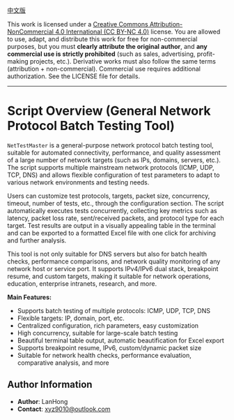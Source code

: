 [中文版](LICENSE.md)

This work is licensed under a [Creative Commons Attribution-NonCommercial 4.0 International (CC BY-NC 4.0)](https://creativecommons.org/licenses/by-nc/4.0/deed.en) license. You are allowed to use, adapt, and distribute this work for free for non-commercial purposes, but you must **clearly attribute the original author**, and **any commercial use is strictly prohibited** (such as sales, advertising, profit-making projects, etc.). Derivative works must also follow the same terms (attribution + non-commercial). Commercial use requires additional authorization. See the LICENSE file for details.

------

# Script Overview (General Network Protocol Batch Testing Tool)

`NetTestMaster` is a general-purpose network protocol batch testing tool, suitable for automated connectivity, performance, and quality assessment of a large number of network targets (such as IPs, domains, servers, etc.). The script supports multiple mainstream network protocols (ICMP, UDP, TCP, DNS) and allows flexible configuration of test parameters to adapt to various network environments and testing needs.

Users can customize test protocols, targets, packet size, concurrency, timeout, number of tests, etc., through the configuration section. The script automatically executes tests concurrently, collecting key metrics such as latency, packet loss rate, sent/received packets, and protocol type for each target. Test results are output in a visually appealing table in the terminal and can be exported to a formatted Excel file with one click for archiving and further analysis.

This tool is not only suitable for DNS servers but also for batch health checks, performance comparisons, and network quality monitoring of any network host or service port. It supports IPv4/IPv6 dual stack, breakpoint resume, and custom targets, making it suitable for network operations, education, enterprise intranets, research, and more.

**Main Features:**

- Supports batch testing of multiple protocols: ICMP, UDP, TCP, DNS
- Flexible targets: IP, domain, port, etc.
- Centralized configuration, rich parameters, easy customization
- High concurrency, suitable for large-scale batch testing
- Beautiful terminal table output, automatic beautification for Excel export
- Supports breakpoint resume, IPv6, custom/dynamic packet size
- Suitable for network health checks, performance evaluation, comparative analysis, and more

## Author Information

- **Author**: LanHong
- **Contact**: xyz9010@outlook.com 